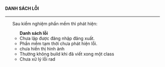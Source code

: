 ﻿<h4>DANH SÁCH LỖI</h4>
<hr>
<ul>Sau kiểm nghiệm phần mềm thì phát hiện:<ul>
<strong>Danh sách lỗi</strong>
<li>Chưa lập được đăng nhập đăng xuất.</li>
<li>Phần mềm tạm thời chưa phát hiện lỗi.</li>
<li> chưa hiển thị hình ảnh </li>
<li> Thường không build khi đã viết xong một class</li>
<li> Chưa xử lý lỗi rad </li>
